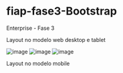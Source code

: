 # fiap-fase3-Bootstrap

Enterprise - Fase 3

Layout no modelo web desktop e tablet

![image](https://user-images.githubusercontent.com/81816418/198719562-8f2589a3-d9ff-4e86-b503-8333e56e5019.png)
![image](https://user-images.githubusercontent.com/81816418/198719965-4fcee25f-8c8b-4d33-a72e-e4c720ac4bbe.png)
![image](https://user-images.githubusercontent.com/81816418/198719723-844605d1-c9f9-409f-94ee-7f5849a2ad24.png)

Layout no modelo mobile


